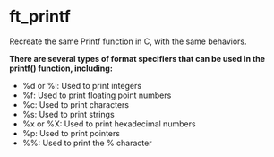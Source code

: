 # ft_printf
Recreate the same Printf function in C, with the same behaviors.

**There are several types of format specifiers that can be used in the printf() function, including:**

- %d or %i: Used to print integers
- %f: Used to print floating point numbers
- %c: Used to print characters
- %s: Used to print strings
- %x or %X: Used to print hexadecimal numbers
- %p: Used to print pointers
- %%: Used to print the % character
